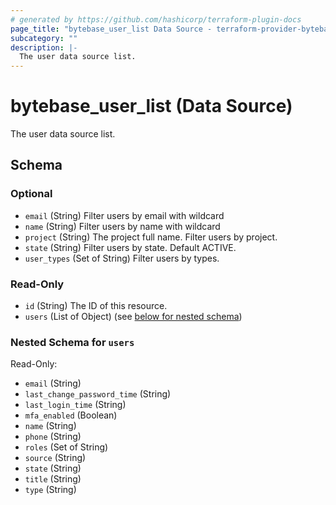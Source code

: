 ```yaml
---
# generated by https://github.com/hashicorp/terraform-plugin-docs
page_title: "bytebase_user_list Data Source - terraform-provider-bytebase"
subcategory: ""
description: |-
  The user data source list.
---
```


# bytebase_user_list (Data Source)

The user data source list.



<!-- schema generated by tfplugindocs -->
## Schema

### Optional

- `email` (String) Filter users by email with wildcard
- `name` (String) Filter users by name with wildcard
- `project` (String) The project full name. Filter users by project.
- `state` (String) Filter users by state. Default ACTIVE.
- `user_types` (Set of String) Filter users by types.

### Read-Only

- `id` (String) The ID of this resource.
- `users` (List of Object) (see [below for nested schema](#nestedatt--users))

<a id="nestedatt--users"></a>
### Nested Schema for `users`

Read-Only:

- `email` (String)
- `last_change_password_time` (String)
- `last_login_time` (String)
- `mfa_enabled` (Boolean)
- `name` (String)
- `phone` (String)
- `roles` (Set of String)
- `source` (String)
- `state` (String)
- `title` (String)
- `type` (String)


